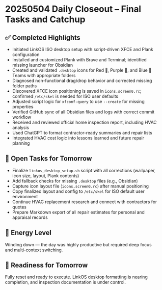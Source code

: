 # 20250504 Daily Closeout – Final Tasks and Catchup

## ✅ Completed Highlights
- Initiated LinkOS ISO desktop setup with script-driven XFCE and Plank configuration
- Installed and customized Plank with Brave and Terminal; identified missing launcher for Obsidian
- Created and validated `.desktop` icons for Red 🐍, Purple 🐆, and Blue 🧹 Teams with appropriate folders
- Diagnosed non-functional drag/drop behavior and corrected missing folder paths
- Discovered XFCE icon positioning is saved in `icons.screen0.rc`; confirmed `/etc/skel` is needed for ISO user defaults
- Adjusted script logic for `xfconf-query` to use `--create` for missing properties
- Verified GitHub sync of all Obsidian files and logs with correct commit workflow
- Received and reviewed official home inspection report, including HVAC analysis
- Used ChatGPT to format contractor-ready summaries and repair lists
- Integrated HVAC cost logic into lessons learned and future repair planning

## 📌 Open Tasks for Tomorrow
- Finalize `linkos_desktop_setup.sh` script with all corrections (wallpaper, icon size, layout, Plank contents)
- Add fallback checks for missing `.desktop` files (e.g., Obsidian)
- Capture icon layout file (`icons.screen0.rc`) after manual positioning
- Copy finalized layout and config to `/etc/skel` for ISO default user environment
- Continue HVAC replacement research and connect with contractors for quotes
- Prepare Markdown export of all repair estimates for personal and appraisal records

## 🔋 Energy Level
Winding down — the day was highly productive but required deep focus and multi-context switching.

## 📅 Readiness for Tomorrow
Fully reset and ready to execute. LinkOS desktop formatting is nearing completion, and inspection documentation is under control.
